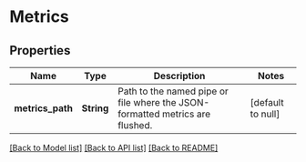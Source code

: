 # Metrics

## Properties
Name | Type | Description | Notes
------------ | ------------- | ------------- | -------------
**metrics_path** | **String** | Path to the named pipe or file where the JSON-formatted metrics are flushed. | [default to null]

[[Back to Model list]](../README.md#documentation-for-models) [[Back to API list]](../README.md#documentation-for-api-endpoints) [[Back to README]](../README.md)


